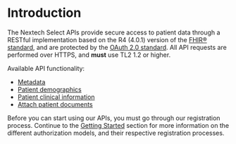 # Introduction

The Nextech Select APIs provide secure access to patient data through a RESTful implementation based on the R4 (4.0.1) version of the [FHIR® standard](https://www.hl7.org/fhir/index.html), and are protected by the [OAuth 2.0 standard](https://oauth.net/2/). All API requests are performed over HTTPS, and **must** use TL2 1.2 or higher.

Available API functionality:  

* [Metadata](#metadata)
* [Patient demographics](#patient-2)  
* [Patient clinical information](#allergy-intolerance)  
* [Attach patient documents](#create)

Before you can start using our APIs, you must go through our registration process. Continue to the [Getting Started](#getting-started) section for more information on the different authorization models, and their respective registration processes.